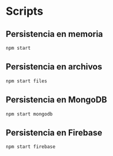 # Scripts

## Persistencia en memoria
```
npm start
```

## Persistencia en archivos
```
npm start files
```

## Persistencia en MongoDB
```
npm start mongodb
```

## Persistencia en Firebase
```
npm start firebase
```
